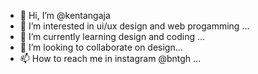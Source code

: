 - 👋 Hi, I’m @kentangaja
- 👀 I’m interested in ui/ux design and web progamming ...
- 🌱 I’m currently learning design and coding ...
- 💞️ I’m looking to collaborate on  design...
- 📫 How to reach me in instagram @bntgh ...

<!---
kentangaja/kentangaja is a ✨ special ✨ repository because its `README.md` (this file) appears on your GitHub profile.
You can click the Preview link to take a look at your changes.
--->
